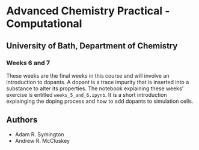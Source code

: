 # Advanced Chemistry Practical - Computational
## University of Bath, Department of Chemistry
### Weeks 6 and 7

These weeks are the final weeks in this course and will involve an introduction to dopants. A dopant is a trace impurity that is inserted into a substance to alter its properties. The notebook explaining these weeks' exercise is entitled `weeks_5_and_6.ipynb`. It is a short introduction explainging the doping process and how to add dopants to simulation cells. 

## Authors

- Adam R. Symington
- Andrew R. McCluskey
